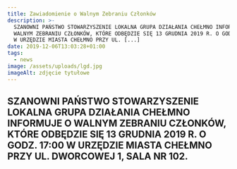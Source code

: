 ```yaml
---
title: Zawiadomienie o Walnym Zebraniu Członków
description: >-
  SZANOWNI PAŃSTWO STOWARZYSZENIE LOKALNA GRUPA DZIAŁANIA CHEŁMNO INFORMUJE O
  WALNYM ZEBRANIU CZŁONKÓW, KTÓRE ODBĘDZIE SIĘ 13 GRUDNIA 2019 R. O GODZ. 17:00
  W URZĘDZIE MIASTA CHEŁMNO PRZY UL. [...]
date: 2019-12-06T13:03:28+01:00
tags:
  - news
image: /assets/uploads/lgd.jpg
imageAlt: zdjęcie tytułowe
---
```

## SZANOWNI PAŃSTWO STOWARZYSZENIE LOKALNA GRUPA DZIAŁANIA CHEŁMNO INFORMUJE O WALNYM ZEBRANIU CZŁONKÓW, KTÓRE ODBĘDZIE SIĘ 13 GRUDNIA 2019 R. O GODZ. 17:00 W URZĘDZIE MIASTA CHEŁMNO PRZY UL. DWORCOWEJ 1, SALA NR 102.
